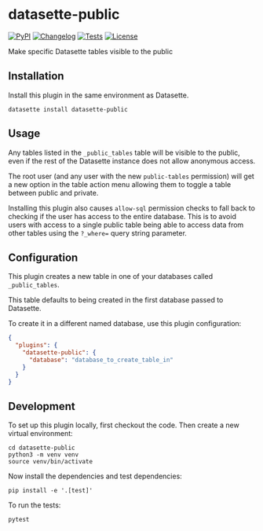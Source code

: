 # datasette-public

[![PyPI](https://img.shields.io/pypi/v/datasette-public.svg)](https://pypi.org/project/datasette-public/)
[![Changelog](https://img.shields.io/github/v/release/simonw/datasette-public?include_prereleases&label=changelog)](https://github.com/simonw/datasette-public/releases)
[![Tests](https://github.com/simonw/datasette-public/workflows/Test/badge.svg)](https://github.com/simonw/datasette-public/actions?query=workflow%3ATest)
[![License](https://img.shields.io/badge/license-Apache%202.0-blue.svg)](https://github.com/simonw/datasette-public/blob/main/LICENSE)

Make specific Datasette tables visible to the public

## Installation

Install this plugin in the same environment as Datasette.

    datasette install datasette-public

## Usage

Any tables listed in the `_public_tables` table will be visible to the public, even if the rest of the Datasette instance does not allow anonymous access.

The root user (and any user with the new `public-tables` permission) will get a new option in the table action menu allowing them to toggle a table between public and private.

Installing this plugin also causes `allow-sql` permission checks to fall back to checking if the user has access to the entire database. This is to avoid users with access to a single public table being able to access data from other tables using the `?_where=` query string parameter.

## Configuration

This plugin creates a new table in one of your databases called `_public_tables`.

This table defaults to being created in the first database passed to Datasette.

To create it in a different named database, use this plugin configuration:

```json
{
  "plugins": {
    "datasette-public": {
      "database": "database_to_create_table_in"
    }
  }
}
```

## Development

To set up this plugin locally, first checkout the code. Then create a new virtual environment:

    cd datasette-public
    python3 -m venv venv
    source venv/bin/activate

Now install the dependencies and test dependencies:

    pip install -e '.[test]'

To run the tests:

    pytest
